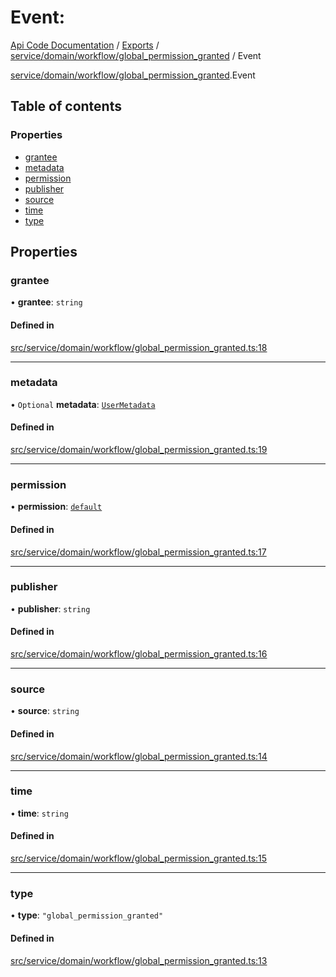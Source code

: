 # Event: 
 
[Api Code Documentation](../README.md) / [Exports](../modules.md) / [service/domain/workflow/global\_permission\_granted](../modules/service_domain_workflow_global_permission_granted.md) / Event

[service/domain/workflow/global_permission_granted](../modules/service_domain_workflow_global_permission_granted.md).Event

## Table of contents

### Properties

- [grantee](service_domain_workflow_global_permission_granted.Event.md#grantee)
- [metadata](service_domain_workflow_global_permission_granted.Event.md#metadata)
- [permission](service_domain_workflow_global_permission_granted.Event.md#permission)
- [publisher](service_domain_workflow_global_permission_granted.Event.md#publisher)
- [source](service_domain_workflow_global_permission_granted.Event.md#source)
- [time](service_domain_workflow_global_permission_granted.Event.md#time)
- [type](service_domain_workflow_global_permission_granted.Event.md#type)

## Properties

### grantee

• **grantee**: `string`

#### Defined in

[src/service/domain/workflow/global_permission_granted.ts:18](https://github.com/openkfw/TruBudget/blob/aca360d/api/src/service/domain/workflow/global_permission_granted.ts#L18)

___

### metadata

• `Optional` **metadata**: [`UserMetadata`](../modules/service_domain_metadata.md#usermetadata)

#### Defined in

[src/service/domain/workflow/global_permission_granted.ts:19](https://github.com/openkfw/TruBudget/blob/aca360d/api/src/service/domain/workflow/global_permission_granted.ts#L19)

___

### permission

• **permission**: [`default`](../modules/authz_intents.md#default)

#### Defined in

[src/service/domain/workflow/global_permission_granted.ts:17](https://github.com/openkfw/TruBudget/blob/aca360d/api/src/service/domain/workflow/global_permission_granted.ts#L17)

___

### publisher

• **publisher**: `string`

#### Defined in

[src/service/domain/workflow/global_permission_granted.ts:16](https://github.com/openkfw/TruBudget/blob/aca360d/api/src/service/domain/workflow/global_permission_granted.ts#L16)

___

### source

• **source**: `string`

#### Defined in

[src/service/domain/workflow/global_permission_granted.ts:14](https://github.com/openkfw/TruBudget/blob/aca360d/api/src/service/domain/workflow/global_permission_granted.ts#L14)

___

### time

• **time**: `string`

#### Defined in

[src/service/domain/workflow/global_permission_granted.ts:15](https://github.com/openkfw/TruBudget/blob/aca360d/api/src/service/domain/workflow/global_permission_granted.ts#L15)

___

### type

• **type**: ``"global_permission_granted"``

#### Defined in

[src/service/domain/workflow/global_permission_granted.ts:13](https://github.com/openkfw/TruBudget/blob/aca360d/api/src/service/domain/workflow/global_permission_granted.ts#L13)
